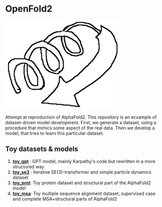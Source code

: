 # OpenFold2
![GitHub Logo](docs/Fig/OpenFold2_mid.png)

Attempt at reproduction of AlphaFold2. 
This repository is an ecxample of dataset-driven model development. First, we generate a dataset, using a procedure that mimics some aspect of the real data.
Then we develop a model, that tries to learn this particular dataset. 

## Toy datasets & models
1. [__toy_gpt__](https://github.com/lupoglaz/OpenFold2/tree/toy_gpt) : GPT model, mainly Karpathy's code but rewritten in a more structured way
2. [__toy_se3__](https://github.com/lupoglaz/OpenFold2/tree/toy_se3) : Iterative SE(3)-transformer and simple particle dynamics dataset
3. [__toy_prot__](https://github.com/lupoglaz/OpenFold2/tree/toy_prot): Toy protein dataset and structural part of the AlphaFold2 model
4. [__toy_msa__](https://github.com/lupoglaz/OpenFold2/tree/toy_msa): Toy multiple sequence alignment dataset, supervised case and complete MSA+structural parts of AlphaFold2
